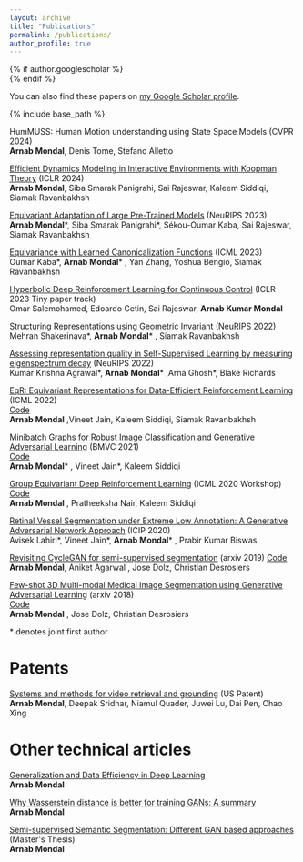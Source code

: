 ```yaml
---
layout: archive
title: "Publications"
permalink: /publications/
author_profile: true
---
```


{% if author.googlescholar %}  
{% endif %}

You can also find these papers on [my Google Scholar profile](https://scholar.google.com/citations?user=NhWR4yIAAAAJ&hl=en).

{% include base_path %}

HumMUSS: Human Motion understanding using State Space Models
(CVPR 2024)\
**Arnab Mondal**, Denis Tome, Stefano Alletto


[Efficient Dynamics Modeling in Interactive Environments with Koopman Theory](https://arxiv.org/abs/2306.11941)
(ICLR 2024)\
**Arnab Mondal**, Siba Smarak Panigrahi, Sai Rajeswar, Kaleem Siddiqi, Siamak Ravanbakhsh

[Equivariant Adaptation of Large Pre-Trained Models](https://arxiv.org/abs/2310.01647)
(NeuRIPS 2023)\
**Arnab Mondal**\*, Siba Smarak Panigrahi\*, Sékou-Oumar Kaba, Sai Rajeswar, Siamak Ravanbakhsh

[Equivariance with Learned Canonicalization Functions](https://proceedings.mlr.press/v202/kaba23a/kaba23a.pdf)
(ICML 2023)\
Oumar Kaba\*, **Arnab Mondal**\* , Yan Zhang, Yoshua Bengio, Siamak Ravanbakhsh

[Hyperbolic Deep Reinforcement Learning for Continuous Control](https://openreview.net/forum?id=Mrz9PgP3sT)
(ICLR 2023 Tiny paper track)\
Omar Salemohamed, Edoardo Cetin, Sai Rajeswar, **Arnab Kumar Mondal**

[Structuring Representations using Geometric Invariant](https://nips.cc/Conferences/2022/Schedule?showEvent=52839)
(NeuRIPS 2022)\
Mehran Shakerinava\*, **Arnab Mondal**\* , Siamak Ravanbakhsh


[Assessing representation quality in Self-Supervised Learning by measuring eigenspectrum decay](https://nips.cc/Conferences/2022/Schedule?showEvent=53893)
(NeuRIPS 2022)\
Kumar Krishna Agrawal\*, **Arnab Mondal**\* ,Arna Ghosh\*, Blake Richards


[EqR: Equivariant Representations for Data-Efficient Reinforcement Learning](https://proceedings.mlr.press/v162/mondal22a.html)
(ICML 2022)  
[Code](https://github.com/arnab39/Symmetry-RL)\
**Arnab Mondal** ,Vineet Jain, Kaleem Siddiqi, Siamak Ravanbakhsh



[Minibatch Graphs for Robust Image Classification and Generative Adversarial Learning](https://arxiv.org/abs/2007.03437)
(BMVC 2021)  
[Code](https://github.com/arnab39)\
**Arnab Mondal**\* , Vineet Jain\*, Kaleem Siddiqi

[Group Equivariant Deep Reinforcement Learning](https://arxiv.org/abs/2007.03437)
(ICML 2020 Workshop)  
[Code](https://github.com/arnab39/EquivariantDQN)\
**Arnab Mondal** , Pratheeksha Nair, Kaleem Siddiqi

[Retinal Vessel Segmentation under Extreme Low Annotation: A Generative Adversarial Network Approach](https://arxiv.org/pdf/1809.01348.pdf)
(ICIP 2020)  
Avisek Lahiri\*, Vineet Jain\*, **Arnab Mondal**\* , Prabir Kumar Biswas

[Revisiting CycleGAN for semi-supervised segmentation](https://arxiv.org/abs/1908.11569)
(arxiv 2019)
[Code](https://github.com/arnab39/Semi-supervised-segmentation-cycleGAN)\
**Arnab Mondal**, Aniket Agarwal , Jose Dolz, Christian Desrosiers

[Few-shot 3D Multi-modal Medical Image Segmentation using Generative Adversarial Learning](https://arxiv.org/abs/1810.12241)
(arxiv 2018)  
[Code](https://github.com/arnab39/FewShot_GAN-Unet3D)\
**Arnab Mondal** , Jose Dolz, Christian Desrosiers

\* denotes joint first author

Patents
======
[Systems and methods for video retrieval and grounding](https://patents.google.com/patent/US20230153352A1/en)
(US Patent)\
**Arnab Mondal**, Deepak Sridhar, Niamul Quader, Juwei Lu, Dai Pen, Chao Xing 

Other technical articles 
======
[Generalization and Data Efficiency in Deep Learning](http://arnab39.github.io/files/Generalization_and_Data_Efficiency_in_Deep_Learning.pdf)  
**Arnab Mondal** 

[Why Wasserstein distance is better for training GANs: A summary](http://arnab39.github.io/files/Wasserstein_distance_term_paper.pdf)  
**Arnab Mondal**

[Semi-supervised Semantic Segmentation: Different GAN based approaches](http://arnab39.github.io/files/Mtech_Thesis_Final_IITKgp.pdf) (Master's Thesis)  
**Arnab Mondal**
